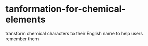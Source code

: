 # tanformation-for-chemical-elements
transform chemical characters to their English name to help users remember them
